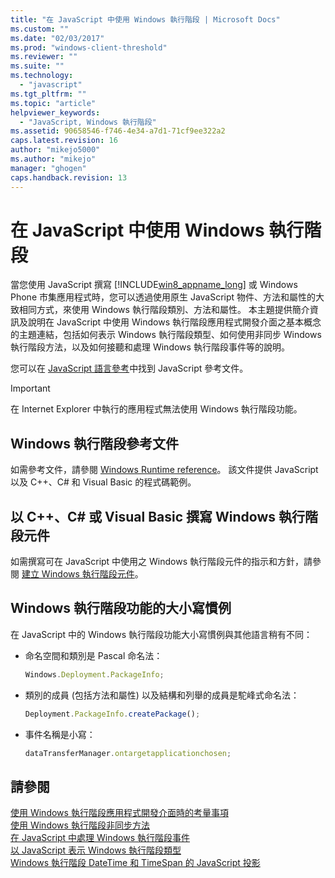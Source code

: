 ```yaml
---
title: "在 JavaScript 中使用 Windows 執行階段 | Microsoft Docs"
ms.custom: ""
ms.date: "02/03/2017"
ms.prod: "windows-client-threshold"
ms.reviewer: ""
ms.suite: ""
ms.technology: 
  - "javascript"
ms.tgt_pltfrm: ""
ms.topic: "article"
helpviewer_keywords: 
  - "JavaScript, Windows 執行階段"
ms.assetid: 90658546-f746-4e34-a7d1-71cf9ee322a2
caps.latest.revision: 16
author: "mikejo5000"
ms.author: "mikejo"
manager: "ghogen"
caps.handback.revision: 13
---
```

# 在 JavaScript 中使用 Windows 執行階段
當您使用 JavaScript 撰寫 [!INCLUDE[win8_appname_long](../javascript/includes/win8-appname-long-md.md)] 或 Windows Phone 市集應用程式時，您可以透過使用原生 JavaScript 物件、方法和屬性的大致相同方式，來使用 Windows 執行階段類別、方法和屬性。  本主題提供簡介資訊及說明在 JavaScript 中使用 Windows 執行階段應用程式開發介面之基本概念的主題連結，包括如何表示 Windows 執行階段類型、如何使用非同步 Windows 執行階段方法，以及如何接聽和處理 Windows 執行階段事件等的說明。  
  
 您可以在 [JavaScript 語言參考](../javascript/javascript-language-reference.md)中找到 JavaScript 參考文件。  
  
> [!IMPORTANT]
>  在 Internet Explorer 中執行的應用程式無法使用 Windows 執行階段功能。  
  
## Windows 執行階段參考文件  
 如需參考文件，請參閱 [Windows Runtime reference](http://msdn.microsoft.com/zh-tw/8fe97dbf-8cd4-435f-b481-9e83d0519f9e)。  該文件提供 JavaScript 以及 C\+\+、C\# 和 Visual Basic 的程式碼範例。  
  
## 以 C\+\+、C\# 或 Visual Basic 撰寫 Windows 執行階段元件  
 如需撰寫可在 JavaScript 中使用之 Windows 執行階段元件的指示和方針，請參閱 [建立 Windows 執行階段元件](http://msdn.microsoft.com/library/9a6b8f0a-7d5e-40a0-a9c5-a59b4908e133)。  
  
## Windows 執行階段功能的大小寫慣例  
 在 JavaScript 中的 Windows 執行階段功能大小寫慣例與其他語言稍有不同：  
  
-   命名空間和類別是 Pascal 命名法：  
  
    ```javascript  
    Windows.Deployment.PackageInfo;  
    ```  
  
-   類別的成員 \(包括方法和屬性\) 以及結構和列舉的成員是駝峰式命名法：  
  
    ```javascript  
    Deployment.PackageInfo.createPackage();  
    ```  
  
-   事件名稱是小寫：  
  
    ```javascript  
    dataTransferManager.ontargetapplicationchosen;  
    ```  
  
## 請參閱  
 [使用 Windows 執行階段應用程式開發介面時的考量事項](../jswinrt/considerations-when-using-the-windows-runtime-api.md)   
 [使用 Windows 執行階段非同步方法](../jswinrt/using-windows-runtime-asynchronous-methods.md)   
 [在 JavaScript 中處理 Windows 執行階段事件](../jswinrt/handling-windows-runtime-events-in-javascript.md)   
 [以 JavaScript 表示 Windows 執行階段類型](../jswinrt/javascript-representation-of-windows-runtime-types.md)   
 [Windows 執行階段 DateTime 和 TimeSpan 的 JavaScript 投影](../jswinrt/windows-runtime-datetime-and-timespan-representations.md)